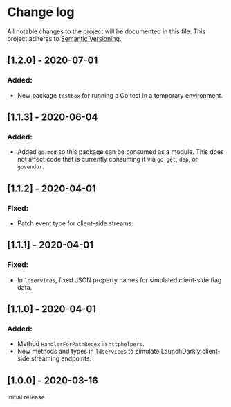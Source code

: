 # Change log

All notable changes to the project will be documented in this file. This project adheres to [Semantic Versioning](http://semver.org).

## [1.2.0] - 2020-07-01
### Added:
- New package `testbox` for running a Go test in a temporary environment.

## [1.1.3] - 2020-06-04
### Added:
- Added `go.mod` so this package can be consumed as a module. This does not affect code that is currently consuming it via `go get`, `dep`, or `govendor`.


## [1.1.2] - 2020-04-01
### Fixed:
- Patch event type for client-side streams.

## [1.1.1] - 2020-04-01
### Fixed:
- In `ldservices`, fixed JSON property names for simulated client-side flag data.

## [1.1.0] - 2020-04-01
### Added:
- Method `HandlerForPathRegex` in `httphelpers`.
- New methods and types in `ldservices` to simulate LaunchDarkly client-side streaming endpoints.

## [1.0.0] - 2020-03-16
Initial release.
